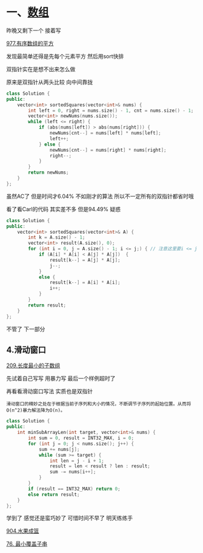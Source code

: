 # 一、[数组](https://github.com/youngyangyang04/leetcode-master#%E6%95%B0%E7%BB%84)

昨晚又剩下一个 接着写

[977.有序数组的平方](https://leetcode-cn.com/problems/squares-of-a-sorted-array/)

发现最简单还得是先每个元素平方 然后用sort快排

双指针实在是想不出来怎么做

原来是双指针从两头比较 向中间靠拢

```cpp
class Solution {
public:
    vector<int> sortedSquares(vector<int>& nums) {
        int left = 0, right = nums.size() - 1, cnt = nums.size() - 1;
        vector<int> newNums(nums.size());
        while (left <= right) {
            if (abs(nums[left]) > abs(nums[right])) {
                newNums[cnt--] = nums[left] * nums[left];
                left++;
            } else {
                newNums[cnt--] = nums[right] * nums[right];
                right--;
            }
        }
        return newNums;
    }
};
```

虽然AC了 但是时间才6.04% 不如刚才的算法 所以不一定所有的双指针都省时哦

看了看Carl的代码 其实差不多 但是94.49% 疑惑

```cpp
class Solution {
public:
    vector<int> sortedSquares(vector<int>& A) {
        int k = A.size() - 1;
        vector<int> result(A.size(), 0);
        for (int i = 0, j = A.size() - 1; i <= j;) { // 注意这里要i <= j，因为最后要处理两个元素
            if (A[i] * A[i] < A[j] * A[j])  {
                result[k--] = A[j] * A[j];
                j--;
            }
            else {
                result[k--] = A[i] * A[i];
                i++;
            }
        }
        return result;
    }
};
```

不管了 下一部分

## 4.滑动窗口

[209.长度最小的子数组](https://leetcode-cn.com/problems/minimum-size-subarray-sum/)

先试着自己写写 用暴力写 最后一个样例超时了

再看看滑动窗口写法 实质也是双指针 

    滑动窗口的精妙之处在于根据当前子序列和大小的情况，不断调节子序列的起始位置。从而将O(n^2)暴力解法降为O(n)。

```cpp
class Solution {
public:
    int minSubArrayLen(int target, vector<int>& nums) {
        int sum = 0, result = INT32_MAX, i = 0;
        for (int j = 0; j < nums.size(); j++) {
            sum += nums[j]; 
            while (sum >= target) {
                int len = j - i + 1;
                result = len < result ? len : result;
                sum -= nums[i++];
            }
        }
        if (result == INT32_MAX) return 0;
        else return result;
    }
};
```

学到了 感觉还是蛮巧妙了 可惜时间不早了 明天练练手

[904.水果成篮](https://leetcode-cn.com/problems/fruit-into-baskets/)

[76. 最小覆盖子串](https://leetcode-cn.com/problems/minimum-window-substring/)
